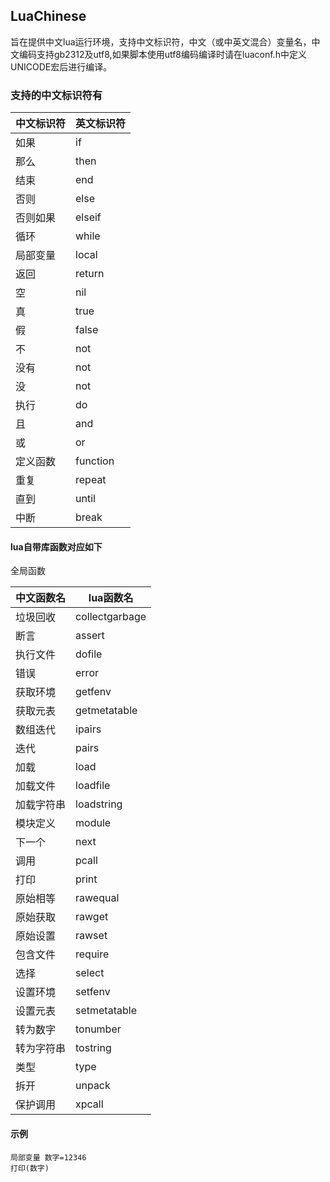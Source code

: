 ## LuaChinese

旨在提供中文lua运行环境，支持中文标识符，中文（或中英文混合）变量名，中文编码支持gb2312及utf8,如果脚本使用utf8编码编译时请在luaconf.h中定义UNICODE宏后进行编译。

### 支持的中文标识符有

| 中文标识符 | 英文标识符 |
| ---------- | ---------- |
| 如果       | if         |
| 那么       | then       |
| 结束       | end        |
| 否则       | else       |
| 否则如果   | elseif     |
| 循环       | while      |
| 局部变量   | local      |
| 返回       | return     |
| 空         | nil        |
| 真         | true       |
| 假         | false      |
| 不         | not        |
| 没有       | not        |
| 没         | not        |
| 执行       | do         |
| 且         | and        |
| 或         | or         |
| 定义函数   | function   |
| 重复       | repeat     |
| 直到       | until      |
| 中断       | break      |

#### lua自带库函数对应如下

全局函数

| 中文函数名 | lua函数名      |
| ---------- | -------------- |
| 垃圾回收   | collectgarbage |
| 断言       | assert         |
| 执行文件   | dofile         |
| 错误       | error          |
| 获取环境   | getfenv        |
| 获取元表   | getmetatable   |
| 数组迭代   | ipairs         |
| 迭代       | pairs          |
| 加载       | load           |
| 加载文件   | loadfile       |
| 加载字符串 | loadstring     |
| 模块定义   | module         |
| 下一个     | next           |
| 调用       | pcall          |
| 打印       | print          |
| 原始相等   | rawequal       |
| 原始获取   | rawget         |
| 原始设置   | rawset         |
| 包含文件   | require        |
| 选择       | select         |
| 设置环境   | setfenv        |
| 设置元表   | setmetatable   |
| 转为数字   | tonumber       |
| 转为字符串 | tostring       |
| 类型       | type           |
| 拆开       | unpack         |
| 保护调用   | xpcall         |

#### 示例

```
局部变量 数字=12346
打印(数字)
```

